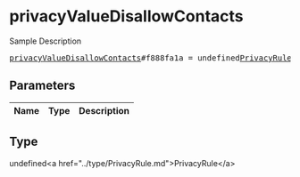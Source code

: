 # privacyValueDisallowContacts

Sample Description

<pre>
<a href="../constructor/privacyValueDisallowContacts.md">privacyValueDisallowContacts</a>#f888fa1a = undefined<a href="../type/PrivacyRule.md">PrivacyRule</a>;
</pre>

## Parameters

| Name | Type | Description |
|------|:----:|-------------|

## Type

undefined&lt;a href=&#34;../type/PrivacyRule.md&#34;&gt;PrivacyRule&lt;/a&gt;
